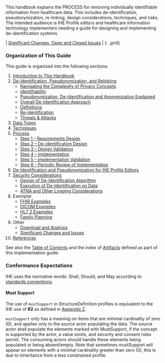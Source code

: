 
This handbook explains the PROCESS for removing individually identifiable information from healthcare data. This includes de-identification, pseudonymization, re-linking, design considerations, techniques, and risks. The intended audience is IHE Profile editors and healthcare information technology implementers needing a guide for designing and implementing de-identification systems.

<div markdown="1" class="stu-note">

| [Significant Changes, Open and Closed Issues](issues.html) |
{: .grid}

</div>

### Organization of This Guide

This guide is organized into the following sections:

1. [Introduction to This Handbook](intro.html)
2. [De-Identification, Pseudonymization, and Relinking](concepts.html)
   - [Navigating the Complexity of Privacy Concepts](concepts.html#navigating-the-complexity-of-privacy-concepts)
   - [Identifiability](concepts.html#identifiability)
   - [Pseudonymization, De-Identification and Anonymization Explained](concepts.html#pseudonymization-de-identification-and-anonymization-explained)
   - [Overall De-Identification Approach](concepts.html#overall-de-identification-approach)
   - [Definitions](concepts.html#definitions)
   - [Re-identification](concepts.html#re-identification)
   - [Threats & Attacks](concepts.html#threats--attacks)
3. [Data Types](data-types.html)
4. [Techniques](algorithms.html)
5. [Process](process.html)
   - [Step 1 – Requirements Design](process.html#step-1--requirements-design)
   - [Step 2 – De-identification Design](process.html#step-2--de-identification-design)
   - [Step 3 – Design Validation](process.html#step-3--design-validation)
   - [Step 4 – Implementation](process.html#step-4--implementation)
   - [Step 5 – Implementation Validation](process.html#step-5--implementation-validation)
   - [Step 6 – Periodic Review of Implementation](process.html#step-6--periodic-review-of-implementation)
6. [De-Identification and Pseudonymization for IHE Profile Editors](ihe-use.html)
7. [Security Considerations](security.html)
   - [Design of De-Identification Algorithm](security.html#design-of-de-identification-algorithm)
   - [Execution of De-Identification on Data](security.html#execution-of-de-identification-on-data)
   - [ATNA and Other Logging Considerations](security.html#atna-and-other-logging-considerations)
8. Exemplar
   - [FHIR Examples](fhir-example.html)
   - [DICOM Examples](dicom-example.html)
   - [HL7 2 Examples](hl7-example.html)
   - [Family Planning](family-planning.html)
9. Other
   - [Download and Analysis](download.html)
   - [Significant Changes and Issues](issues.html)
10. [References](references.html)

See also the [Table of Contents](toc.html) and the index of [Artifacts](artifacts.html) defined as part of this implementation guide.

### Conformance Expectations

IHE uses the normative words: Shall, Should, and May according to [standards conventions](https://profiles.ihe.net/GeneralIntro/ch-E.html).

#### Must Support

The use of ```mustSupport``` in StructureDefinition profiles is equivalent to the IHE use of **R2** as defined in [Appendix Z](https://profiles.ihe.net/ITI/TF/Volume2/ch-Z.html#z.10-profiling-conventions-for-constraints-on-fhir).

```mustSupport``` only has a meaning on items that are minimal cardinality of zero (0), and applies only to the source actor populating the data. The source actor shall populate the elements marked with MustSupport, if the concept is supported by the actor, a value exists, and security and consent rules permit.
The consuming actors should handle these elements being populated or being absent/empty.
Note that sometimes mustSupport will appear on elements with a minimal cardinality greater than zero (0), this is due to inheritance from a less constrained profile.

